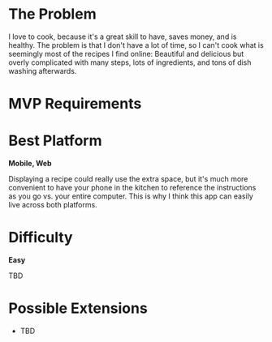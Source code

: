 # The Problem
I love to cook, because it's a great skill to have, saves money, and is healthy. The problem is that I don't have a lot of time, so I can't cook what is seemingly most of the recipes I find online: Beautiful and delicious but overly complicated with many steps, lots of ingredients, and tons of dish washing afterwards.

# MVP Requirements


# Best Platform
**Mobile, Web**

Displaying a recipe could really use the extra space, but it's much more convenient to have your phone in the kitchen to reference the instructions as you go vs. your entire computer. This is why I think this app can easily live across both platforms.

# Difficulty
**Easy**

TBD

# Possible Extensions
- TBD
